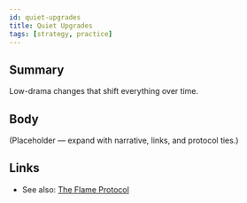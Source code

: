 ```yaml
---
id: quiet-upgrades
title: Quiet Upgrades
tags: [strategy, practice]
---
```


## Summary
Low-drama changes that shift everything over time.

## Body
(Placeholder — expand with narrative, links, and protocol ties.)

## Links
- See also: [The Flame Protocol](./the-flame-protocol.md)
